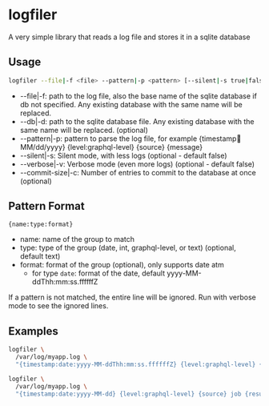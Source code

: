 # logfiler

A very simple library that reads a log file and stores it in a sqlite database

## Usage

```sh
logfiler --file|-f <file> --pattern|-p <pattern> [--silent|-s true|false] [ --commit-size|-c int]
```

* --file|-f: path to the log file, also the base name of the sqlite database if db not specified. Any existing database
  with the same name will be replaced.
* --db|-d: path to the sqlite database file. Any existing database with the same name will be replaced. (optional)
* --pattern|-p:  pattern to parse the log file, for example {timestamp:date:MM/dd/yyyy} {level:graphql-level} {source}
  {message}
* --silent|-s: Silent mode, with less logs (optional - default false)
* --verbose|-v: Verbose mode (even more logs) (optional - default false)
* --commit-size|-c: Number of entries to commit to the database at once (optional)

## Pattern Format

`{name:type:format}`

* name: name of the group to match
* type: type of the group (date, int, graphql-level, or text) (optional, default text)
* format: format of the group (optional), only supports date atm
    * for type `date`: format of the date, default yyyy-MM-ddThh:mm:ss.ffffffZ

If a pattern is not matched, the entire line will be ignored. Run with verbose mode to see the ignored lines.

## Examples

```sh
logfiler \
  /var/log/myapp.log \ 
  "{timestamp:date:yyyy-MM-ddThh:mm:ss.ffffffZ} {level:graphql-level} {source} {message}"
```

```sh
logfiler \
  /var/log/myapp.log \ 
  "{timestamp:date:yyyy-MM-dd} {level:graphql-level} {source} job {result} [table={table}, seqTxn={tx:int}, transactions={transactions:int}, rows={rows:int}, time={time}ms, {message}"
```
